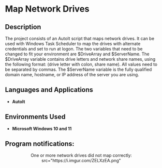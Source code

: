 <h1>Map Network Drives</h1>


<h2>Description</h2>
The project consists of an AutoIt script that maps network drives. It can be used with Windows Task Scheduler to map the drives with alternate credentials and set to run at logon. The two variables that need to be changed to fit your environment are $DriveArray and $ServerName. The $DriveArray variable contains drive letters and network share names, using the following format: (drive letter with colon, share name). All values need to be separated by commas. The $ServerName variable is the fully qualified domain name, hostname, or IP address of the server you are using. <br/>

<h2>Languages and Applications</h2>

- <b>AutoIt</b>

<h2>Environments Used </h2>

- <b>Microsoft Windows 10 and 11</b>

<h2>Program notifications:</h2>

<p align="center">
One or more network drives did not map correctly: <br/>
 <img>src="https://i.imgur.com/ZELXzEA.png"</img> 
<br />
<br />
</p>

<!--
 ```diff
- text in red
+ text in green
! text in orange
# text in gray
@@ text in purple (and bold)@@
```
--!>

